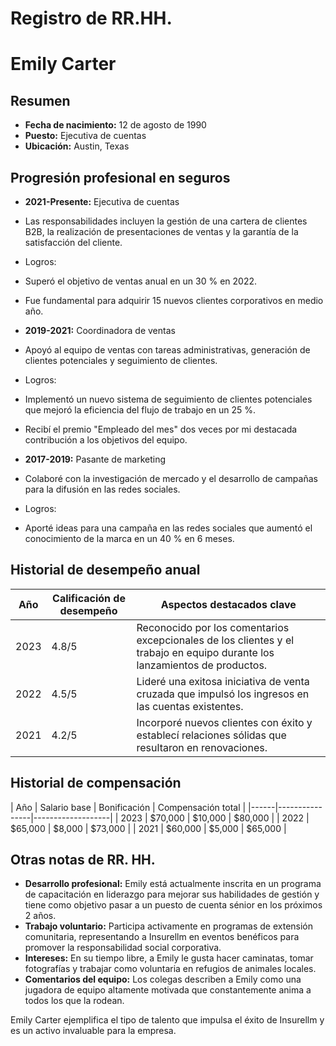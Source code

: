 # Registro de RR.HH.

# Emily Carter

## Resumen
- **Fecha de nacimiento:** 12 de agosto de 1990
- **Puesto:** Ejecutiva de cuentas
- **Ubicación:** Austin, Texas

## Progresión profesional en seguros
- **2021-Presente:** Ejecutiva de cuentas
- Las responsabilidades incluyen la gestión de una cartera de clientes B2B, la realización de presentaciones de ventas y la garantía de la satisfacción del cliente.
- Logros:
- Superó el objetivo de ventas anual en un 30 % en 2022.
- Fue fundamental para adquirir 15 nuevos clientes corporativos en medio año.

- **2019-2021:** Coordinadora de ventas
- Apoyó al equipo de ventas con tareas administrativas, generación de clientes potenciales y seguimiento de clientes.
- Logros:
- Implementó un nuevo sistema de seguimiento de clientes potenciales que mejoró la eficiencia del flujo de trabajo en un 25 %.
- Recibí el premio "Empleado del mes" dos veces por mi destacada contribución a los objetivos del equipo.

- **2017-2019:** Pasante de marketing
- Colaboré con la investigación de mercado y el desarrollo de campañas para la difusión en las redes sociales.
- Logros:
- Aporté ideas para una campaña en las redes sociales que aumentó el conocimiento de la marca en un 40 % en 6 meses.

## Historial de desempeño anual
| Año | Calificación de desempeño | Aspectos destacados clave |
|------|--------------------|----------------|
| 2023 | 4.8/5 | Reconocido por los comentarios excepcionales de los clientes y el trabajo en equipo durante los lanzamientos de productos. |
| 2022 | 4.5/5 | Lideré una exitosa iniciativa de venta cruzada que impulsó los ingresos en las cuentas existentes. |
| 2021 | 4.2/5 | Incorporé nuevos clientes con éxito y establecí relaciones sólidas que resultaron en renovaciones. |

## Historial de compensación
| Año | Salario base | Bonificación | Compensación total |
|------|----------------|-------------------|
| 2023 | $70,000 | $10,000 | $80,000 |
| 2022 | $65,000 | $8,000 | $73,000 |
| 2021 | $60,000 | $5,000 | $65,000 |

## Otras notas de RR. HH.
- **Desarrollo profesional:** Emily está actualmente inscrita en un programa de capacitación en liderazgo para mejorar sus habilidades de gestión y tiene como objetivo pasar a un puesto de cuenta sénior en los próximos 2 años.
- **Trabajo voluntario:** Participa activamente en programas de extensión comunitaria, representando a Insurellm en eventos benéficos para promover la responsabilidad social corporativa.
- **Intereses:** En su tiempo libre, a Emily le gusta hacer caminatas, tomar fotografías y trabajar como voluntaria en refugios de animales locales.
- **Comentarios del equipo:** Los colegas describen a Emily como una jugadora de equipo altamente motivada que constantemente anima a todos los que la rodean.

Emily Carter ejemplifica el tipo de talento que impulsa el éxito de Insurellm y es un activo invaluable para la empresa.